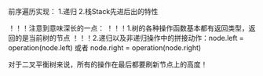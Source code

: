 前序遍历实现：
1.递归
2.栈Stack先进后出的特性

！！！注意到意味深长的一点：
！！！1.树的各种操作函数基本都有返回类型，返回的是当前树的节点
！！！2.递归以及非递归操作中的拼接动作：node.left = operation(node.left) 或者 node.right = operation(node.right)

对于二叉平衡树来说，所有的操作在最后都要刷新节点上的高度！
